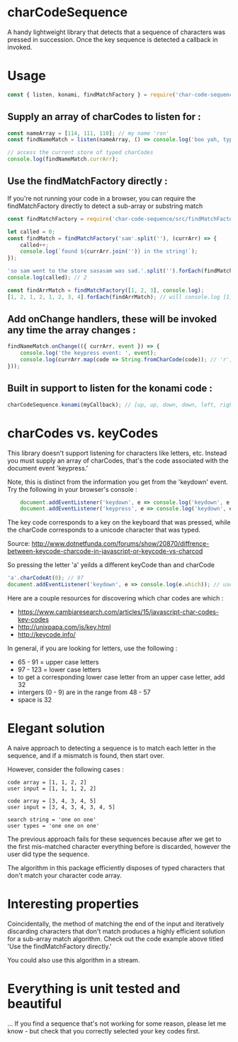 # charCodeSequence

A handy lightweight library that detects that a sequence of characters was pressed in succession.
Once the key sequence is detected a callback in invoked.

# Usage

``` javascript 
const { listen, konami, findMatchFactory } = require('char-code-sequence');
```

## Supply an array of charCodes to listen for :

``` javascript 
const nameArray = [114, 111, 110]; // my name 'ron'
const findNameMatch = listen(nameArray, () => console.log('boo yah, typed the whole thing.')));

// access the current store of typed charCodes
console.log(findNameMatch.currArr);
```

## Use the findMatchFactory directly :

If you're not running your code in a browser, you can require the findMatchFactory directly to detect a sub-array or substring match

```javascript
const findMatchFactory = require('char-code-sequence/src/findMatchFactory');

let called = 0;
const findMatch = findMatchFactory('sam'.split(''), (currArr) => {
    called++;
    console.log(`found ${currArr.join('')} in the string!`);
});

'so sam went to the store sasasam was sad.'.split('').forEach(findMatch);
console.log(called); // 2

const findArrMatch = findMatchFactory([1, 2, 3], console.log);
[1, 2, 1, 2, 1, 2, 3, 4].forEach(findArrMatch); // will console.log [1, 2, 3] after the full sequence is used
```

## Add onChange handlers, these will be invoked any time the array changes :

``` javascript 
findNameMatch.onChange(({ currArr, event }) => {
    console.log('the keypress event: ', event);
    console.log(currArr.map(code => String.fromCharCode(code)); // 'r', 'o', 'n'
}));
```

## Built in support to listen for the konami code :

```javascript
charCodeSequence.konami(myCallback); // [up, up, down, down, left, right, left, right, 'b', 'a']
```


# charCodes vs. keyCodes

This library doesn't support listening for characters like letters, etc. 
Instead you must supply an array of charCodes, that's the code associated with the document event 'keypress.'

Note, this is distinct from the information you get from the 'keydown' event.
Try the following in your browser's console : 

```javascript
    document.addEventListener('keydown', e => console.log('keydown', e.which)); // logs the keyCode
    document.addEventListener('keypress', e => console.log('keydown', e.which)); // logs the charCode
```

The key code corresponds to a key on the keyboard that was pressed, while the charCode corresponds to a unicode character that was typed. 

Source: http://www.dotnetfunda.com/forums/show/20870/diffrence-between-keycode-charcode-in-javascript-or-keycode-vs-charcod

So pressing the letter 'a' yeilds a different keyCode than and charCode

```javascript
'a'.charCodeAt(0); // 97 
document.addEventListener('keydown', e => console.log(e.which)); // user types 'a', outputs 65
```

Here are a couple resources for discovering which char codes are which : 
- https://www.cambiaresearch.com/articles/15/javascript-char-codes-key-codes
- http://unixpapa.com/js/key.html
- http://keycode.info/

In general, if you are looking for letters, use the following : 

- 65 - 91 = upper case letters
- 97 - 123 = lower case letters
- to get a corresponding lower case letter from an upper case letter, add 32
- intergers (0 - 9) are in the range from 48 - 57
- space is 32


# Elegant solution 

A naive approach to detecting a sequence is to match each letter in the sequence, and if a mismatch is found, then start over.

However, consider the following cases : 

```
code array = [1, 1, 2, 2]
user input = [1, 1, 1, 2, 2]

code array = [3, 4, 3, 4, 5]
user input = [3, 4, 3, 4, 3, 4, 5]

search string = 'one on one'
user types = 'one one on one'
```

The previous approach fails for these sequences because after we get to the first mis-matched character everything before is discarded, however the user did type the sequence. 

The algorithm in this package efficiently disposes of typed characters that don't match your character code array.

# Interesting properties 

Coincidentally, the method of matching the end of the input and iteratively discarding characters that don't match produces a highly efficient solution for a sub-array match algorithm.  Check out the code example above titled 'Use the findMatchFactory directly.' 

You could also use this algorithm in a stream. 

# Everything is unit tested and beautiful

... If you find a sequence that's not working for some reason, please let me know - but check that you correctly selected your key codes first. 